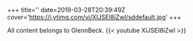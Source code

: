 +++
title=''
date=2019-03-28T20:39:49Z
cover='https://i.ytimg.com/vi/XlJSEI8iZwI/sddefault.jpg'
+++

All content belongs to GlennBeck.
{{< youtube XlJSEI8iZwI >}}
